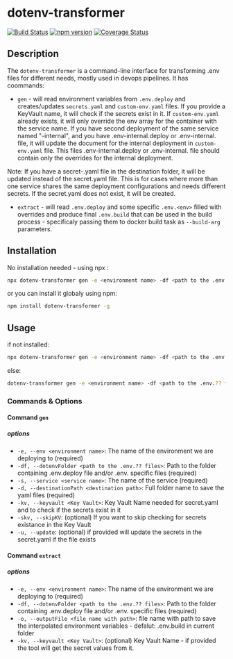 # dotenv-transformer

[![Build Status](https://travis-ci.org/andrewmclagan/dotenv-transformer.svg?branch=master)](https://travis-ci.org/andrewmclagan/dotenv-transformer)
[![npm version](https://badge.fury.io/js/dotenv-transformer.svg)](https://badge.fury.io/js/dotenv-transformer)
[![Coverage Status](https://coveralls.io/repos/github/andrewmclagan/dotenv-transformer/badge.svg?branch=master)](https://coveralls.io/github/andrewmclagan/dotenv-transformer?branch=master)

## Description

The `dotenv-transformer` is a command-line interface for transforming .env files for different needs, mostly used in devops pipelines.
It has coommands:

- `gen` - will read environment variables from `.env.deploy` and creates/updates `secrets.yaml` and `custom-env.yaml` files. If you provide a KeyVault name, it will check if the secrets exist in it. If `custom-env.yaml` already exists, it will only override the env array for the container with the service name. If you have second deployment of the same service named "<service>-internal", and you have .env-internal.deploy or .env-internal.<env> file, it will update the document for the internal deployment in `custom-env.yaml` file. This files .env-internal.deploy or .env-internal.<env> file should contain only the overrides for the internal deployment.

Note: If you have a secret-<service name>.yaml file in the destination folder, it will be updated instead of the secret.yaml file. This is for cases where more than one service shares the same deployment configurations and needs different secrets.
If the secret.yaml does not exist, it will be created.

- `extract` - will read `.env.deploy` and some specific `.env.<env>` filled with overrides and produce final `.env.build` that can be used in the build process - specificaly passing them to docker build task as `--build-arg` parameters.

## Installation

No installation needed - using npx :

```bash
npx dotenv-transformer gen -e <environment name> -df <path to the .env.??? files> -s <service name> -d <destination path> -kv <Key Vault> [-skv]
```

or you can install it globaly using npm:

```bash
npm install dotenv-transformer -g
```

## Usage

if not installed:

```bash
npx dotenv-transformer gen -e <environment name> -df <path to the .env.?? files> -s <service name> -d <destination path> -kv <Key Vault> [--skipKV]
```

else:

```bash
dotenv-transformer gen -e <environment name> -df <path to the .env.?? files> -s <service name> -d <destination path> -kv <Key Vault> [--skipKV]
```

### Commands & Options

#### Command `gen`

##### options

- `-e, --env <environment name>`: The name of the environment we are deploying to (required)
- `-df, --dotenvFolder <path to the .env.?? files>`: Path to the folder containing .env.deploy file and/or .env. specific files (required)
- `-s, --service <service name>`: The name of the service (required)
- `-d, --destinationPath <destination path>`: Full folder name to save the yaml files (required)
- `-kv, --keyvault <Key Vault>`: Key Vault Name needed for secret.yaml and to check if the secrets exist in it
- `-skv, --skipKV`: (optional) If you want to skip checking for secrets existance in the Key Vault
- `-u, --update`: (optional) if provided will update the secrets in the secret.yaml if the file exists

#### Command `extract`

##### options

- `-e, --env <environment name>`: The name of the environment we are deploying to (required)
- `-df, --dotenvFolder <path to the .env.?? files>`: Path to the folder containing .env.deploy file and/or .env. specific files (required)
- `-o, --outputFile <file name with path>`: file name with path to save the interpolated environment variables - defalut: .env.build in current folder
- `-kv, --keyvault <Key Vault>`: (optional) Key Vault Name - if provided the tool will get the secret values from it.
